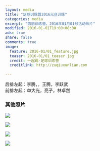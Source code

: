```yaml
---
layout: media
title: "足球训练营2016元旦训练"
categories: media
excerpt: "西丽训练营，2016年01月01号活动照片"
modified: 2016-01-01T19:00+08:00
ads: true
share: false
comments: true
image:
  feature: 2016-01/01_feature.jpg
  teaser: 2016-01/01_teaser.jpg
  credit: 一起踢·足球训练营
  creditlink: http://zuqiuxunlian.com

---
```

后排左起：李腾，，王腾，李跃武   
前排左起：单大光，亮子，林卓然


### 其他照片
![](http://7xpp9w.com1.z0.glb.clouddn.com/%E8%AE%AD%E7%BB%8302.jpg-jpeg)

![](http://7xpp9w.com1.z0.glb.clouddn.com/%E8%AE%AD%E7%BB%8303.jpg-jpeg)

![](http://7xpp9w.com1.z0.glb.clouddn.com/%E8%AE%AD%E7%BB%8304.jpg-jpeg)

![](http://7xpp9w.com1.z0.glb.clouddn.com/%E8%AE%AD%E7%BB%8305.jpg-jpeg)
